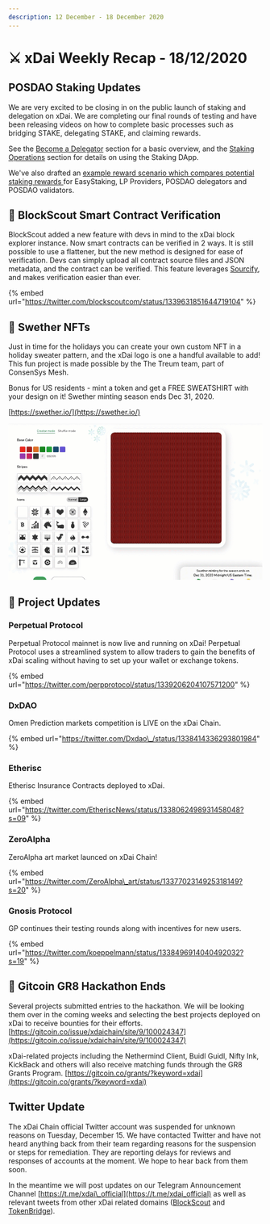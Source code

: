 ```yaml
---
description: 12 December - 18 December 2020
---
```


# ⚔️ xDai Weekly Recap - 18/12/2020

## POSDAO Staking Updates

We are very excited to be closing in on the public launch of staking and delegation on xDai. We are completing our final rounds of testing and have been releasing videos on how to complete basic processes such as bridging STAKE, delegating STAKE, and claiming rewards. 

See the [Become a Delegator](../../../../for-stakers/staking-protocol/become-a-delegator.md) section for a basic overview, and the [Staking Operations](../../../../for-stakers/staking-protocol/staking-operations/) section for details on using the Staking DApp.

We've also drafted an [example reward scenario which compares potential staking rewards ](../../../../for-stakers/stake-reward-mechanics/staking-rewards-comparison.md)for EasyStaking, LP Providers, POSDAO delegators and POSDAO validators.

##  👷 BlockScout Smart Contract Verification

BlockScout added a new feature with devs in mind to the xDai block explorer instance. Now smart contracts can be verified in 2 ways. It is still possible to use a flattener, but the new method is designed for ease of verification. Devs can simply upload all contract source files and JSON metadata, and the contract can be verified. This feature leverages [Sourcify](https://sourcify.dev/), and makes verification easier than ever.

{% embed url="https://twitter.com/blockscoutcom/status/1339631851644719104" %}

## 🎄 Swether NFTs

Just in time for the holidays you can create your own custom NFT in a holiday sweater pattern, and the xDai logo is one a handful available to add! This fun project is made possible by the The Treum team, part of ConsenSys Mesh.  
  
Bonus for US residents - mint a token and get a FREE SWEATSHIRT with your design on it! Swether minting season ends Dec 31, 2020.  
  
[https://swether.io/](https://swether.io/)

![](../../../../.gitbook/assets/2020-12-17_21-21-00.gif)



## 🦋 Project Updates

### Perpetual Protocol

Perpetual Protocol mainnet is now live and running on xDai! Perpetual Protocol uses a streamlined system to allow traders to gain the benefits of xDai scaling without having to set up your wallet or exchange tokens.

{% embed url="https://twitter.com/perpprotocol/status/1339206204107571200" %}

### DxDAO

Omen Prediction markets competition is LIVE on the xDai Chain.

{% embed url="https://twitter.com/Dxdao\_/status/1338414336293801984" %}

### Etherisc

Etherisc Insurance Contracts deployed to xDai.

{% embed url="https://twitter.com/EtheriscNews/status/1338062498931458048?s=09" %}

### ZeroAlpha

ZeroAlpha art market launced on xDai Chain!

{% embed url="https://twitter.com/ZeroAlpha\_art/status/1337702314925318149?s=20" %}

### Gnosis Protocol

GP continues their testing rounds along with incentives for new users.

{% embed url="https://twitter.com/koeppelmann/status/1338496914040492032?s=19" %}

## 🌳 Gitcoin GR8 Hackathon Ends

Several projects submitted entries to the hackathon. We will be looking them over in the coming weeks and selecting the best projects deployed on xDai to receive bounties for their efforts. [https://gitcoin.co/issue/xdaichain/site/9/100024347](https://gitcoin.co/issue/xdaichain/site/9/100024347)

xDai-related projects including the Nethermind Client, Buidl Guidl, Nifty Ink, KickBack and others will also receive matching funds through the GR8 Grants Program. [https://gitcoin.co/grants/?keyword=xdai](https://gitcoin.co/grants/?keyword=xdai)

## Twitter Update

The xDai Chain official Twitter account was suspended for unknown reasons on Tuesday, December 15.  We have contacted Twitter and have not heard anything back from their team regarding reasons for the suspension or steps for remediation.  They are reporting delays for reviews and responses of accounts at the moment. We hope to hear back from them soon. 

In the meantime we will post updates on our Telegram Announcement Channel [https://t.me/xdai\_official](https://t.me/xdai_official) as well as relevant tweets from other xDai related domains \([BlockScout](https://twitter.com/blockscoutcom) and [TokenBridge](https://twitter.com/_tokenbridge)\). 

